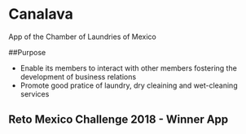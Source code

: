 # Canalava
App of the Chamber of Laundries of Mexico

##Purpose
- Enable its members to interact with other members fostering the development of business relations
- Promote good pratice of laundry, dry cleaining and wet-cleaning services

## Reto Mexico Challenge 2018 - Winner App
